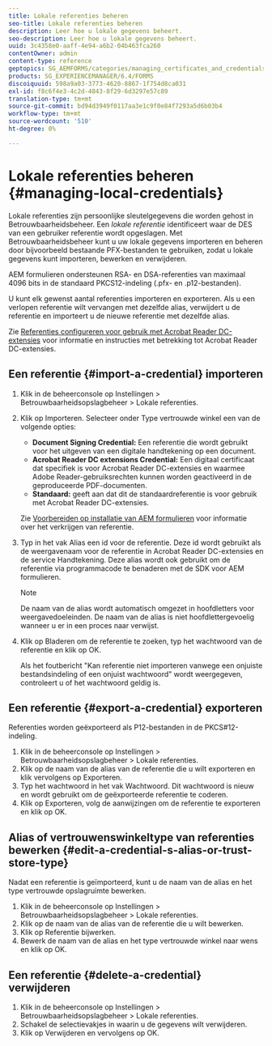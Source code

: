 ```yaml
---
title: Lokale referenties beheren
seo-title: Lokale referenties beheren
description: Leer hoe u lokale gegevens beheert.
seo-description: Leer hoe u lokale gegevens beheert.
uuid: 3c4358e0-aaff-4e94-a6b2-04b463fca260
contentOwner: admin
content-type: reference
geptopics: SG_AEMFORMS/categories/managing_certificates_and_credentials
products: SG_EXPERIENCEMANAGER/6.4/FORMS
discoiquuid: 598a9a03-3773-4620-8867-1f754d8ca031
exl-id: f8c6f4e3-4c2d-4843-8f29-6d3297e57c89
translation-type: tm+mt
source-git-commit: bd94d3949f0117aa3e1c9f0e84f7293a5d6b03b4
workflow-type: tm+mt
source-wordcount: '510'
ht-degree: 0%

---
```


# Lokale referenties beheren {#managing-local-credentials}

Lokale referenties zijn persoonlijke sleutelgegevens die worden gehost in Betrouwbaarheidsbeheer. Een *lokale referentie* identificeert waar de DES van een gebruiker referentie wordt opgeslagen. Met Betrouwbaarheidsbeheer kunt u uw lokale gegevens importeren en beheren door bijvoorbeeld bestaande PFX-bestanden te gebruiken, zodat u lokale gegevens kunt importeren, bewerken en verwijderen.

AEM formulieren ondersteunen RSA- en DSA-referenties van maximaal 4096 bits in de standaard PKCS12-indeling (.pfx- en .p12-bestanden).

U kunt elk gewenst aantal referenties importeren en exporteren. Als u een verlopen referentie wilt vervangen met dezelfde alias, verwijdert u de referentie en importeert u de nieuwe referentie met dezelfde alias.

Zie [Referenties configureren voor gebruik met Acrobat Reader DC-extensies](/help/forms/using/admin-help/configuring-credentials-acrobat-reader-dc.md#configuring-credentials-for-use-with-acrobat-reader-dc-extensions) voor informatie en instructies met betrekking tot Acrobat Reader DC-extensies.

## Een referentie {#import-a-credential} importeren

1. Klik in de beheerconsole op Instellingen > Betrouwbaarheidsopslagbeheer > Lokale referenties.
1. Klik op Importeren. Selecteer onder Type vertrouwde winkel een van de volgende opties:

   * **Document Signing Credential:** Een referentie die wordt gebruikt voor het uitgeven van een digitale handtekening op een document.
   * **Acrobat Reader DC extensions Credential:** Een digitaal certificaat dat specifiek is voor Acrobat Reader DC-extensies en waarmee Adobe Reader-gebruiksrechten kunnen worden geactiveerd in de geproduceerde PDF-documenten.
   * **Standaard:** geeft aan dat dit de standaardreferentie is voor gebruik met Acrobat Reader DC-extensies.

   Zie [Voorbereiden op installatie van AEM formulieren](https://www.adobe.com/go/learn_aemforms_prepareInstallsingle_63) voor informatie over het verkrijgen van referentie.

1. Typ in het vak Alias een id voor de referentie. Deze id wordt gebruikt als de weergavenaam voor de referentie in Acrobat Reader DC-extensies en de service Handtekening. Deze alias wordt ook gebruikt om de referentie via programmacode te benaderen met de SDK voor AEM formulieren.

   >[!NOTE]
   >
   >De naam van de alias wordt automatisch omgezet in hoofdletters voor weergavedoeleinden. De naam van de alias is niet hoofdlettergevoelig wanneer u er in een proces naar verwijst.

1. Klik op Bladeren om de referentie te zoeken, typ het wachtwoord van de referentie en klik op OK.

   Als het foutbericht &quot;Kan referentie niet importeren vanwege een onjuiste bestandsindeling of een onjuist wachtwoord&quot; wordt weergegeven, controleert u of het wachtwoord geldig is.

## Een referentie {#export-a-credential} exporteren

Referenties worden geëxporteerd als P12-bestanden in de PKCS#12-indeling.

1. Klik in de beheerconsole op Instellingen > Betrouwbaarheidsopslagbeheer > Lokale referenties.
1. Klik op de naam van de alias van de referentie die u wilt exporteren en klik vervolgens op Exporteren.
1. Typ het wachtwoord in het vak Wachtwoord. Dit wachtwoord is nieuw en wordt gebruikt om de geëxporteerde referentie te coderen.
1. Klik op Exporteren, volg de aanwijzingen om de referentie te exporteren en klik op OK.

## Alias of vertrouwenswinkeltype van referenties bewerken {#edit-a-credential-s-alias-or-trust-store-type}

Nadat een referentie is geïmporteerd, kunt u de naam van de alias en het type vertrouwde opslagruimte bewerken.

1. Klik in de beheerconsole op Instellingen > Betrouwbaarheidsopslagbeheer > Lokale referenties.
1. Klik op de naam van de alias van de referentie die u wilt bewerken.
1. Klik op Referentie bijwerken.
1. Bewerk de naam van de alias en het type vertrouwde winkel naar wens en klik op OK.

## Een referentie {#delete-a-credential} verwijderen

1. Klik in de beheerconsole op Instellingen > Betrouwbaarheidsopslagbeheer > Lokale referenties.
1. Schakel de selectievakjes in waarin u de gegevens wilt verwijderen.
1. Klik op Verwijderen en vervolgens op OK.
